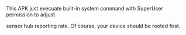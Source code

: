 This APK just execuate built-in system command with SuperUser permission to adjust 

sensor hub reporting rate. Of course, your device should be rooted first.
